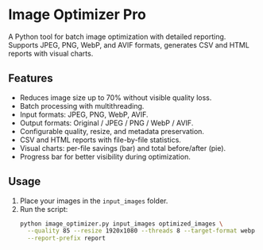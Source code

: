 # Image Optimizer Pro

A Python tool for batch image optimization with detailed reporting.  
Supports JPEG, PNG, WebP, and AVIF formats, generates CSV and HTML reports with visual charts.

## Features
- Reduces image size up to 70% without visible quality loss.  
- Batch processing with multithreading.  
- Input formats: JPEG, PNG, WebP, AVIF.  
- Output formats: Original / JPEG / PNG / WebP / AVIF.  
- Configurable quality, resize, and metadata preservation.  
- CSV and HTML reports with file-by-file statistics.  
- Visual charts: per-file savings (bar) and total before/after (pie).  
- Progress bar for better visibility during optimization.  

## Usage
1. Place your images in the `input_images` folder.  
2. Run the script:  
   ```bash
   python image_optimizer.py input_images optimized_images \
     --quality 85 --resize 1920x1080 --threads 8 --target-format webp \
     --report-prefix report
